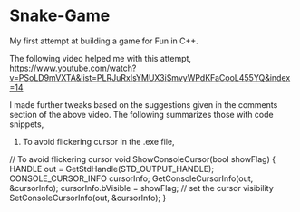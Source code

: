 # Snake-Game

My first attempt at building a game for Fun in C++. 

The following video helped me with this attempt, 
https://www.youtube.com/watch?v=PSoLD9mVXTA&list=PLRJuRxIsYMUX3iSmvyWPdKFaCooL455YQ&index=14

I made further tweaks based on the suggestions given in the comments section of the above video. The following summarizes those with code snippets, 

1. To avoid flickering cursor in the .exe file, 

// To avoid flickering cursor
void ShowConsoleCursor(bool showFlag)
{
    HANDLE out = GetStdHandle(STD_OUTPUT_HANDLE);
    CONSOLE_CURSOR_INFO cursorInfo;
    GetConsoleCursorInfo(out, &cursorInfo);
    cursorInfo.bVisible = showFlag; // set the cursor visibility
    SetConsoleCursorInfo(out, &cursorInfo);
}

